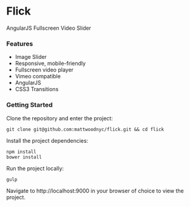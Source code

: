Flick
=====

AngularJS Fullscreen Video Slider

### Features
- Image Slider
- Responsive, mobile-friendly
- Fullscreen video player
- Vimeo compatible
- AngularJS
- CSS3 Transitions

### Getting Started

Clone the repository and enter the project:

    git clone git@github.com:mattwoodnyc/flick.git && cd flick

Install the project dependencies:

    npm install
    bower install

Run the project locally:

    gulp

Navigate to http://localhost:9000 in your browser of choice to view the project.
